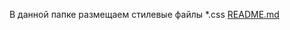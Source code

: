 В данной папке размещаем стилевые файлы *.css
[README.md](https://github.com/user-attachments/files/20326535/README.md)
